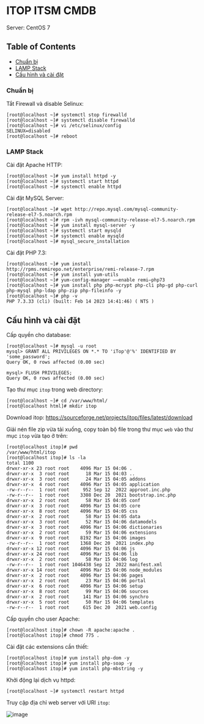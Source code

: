 # ITOP ITSM CMDB

Server: CentOS 7

## Table of Contents
- [Chuẩn bị](#Chuẩn-bị)
- [LAMP Stack](#LAMP-Stack)
- [Cấu hình và cài đặt](#Cấu-hình-và-cài-đặt)

### Chuẩn bị
Tắt Firewall và disable Selinux:
```console
[root@localhost ~]# systemctl stop firewalld
[root@localhost ~]# systemctl disable firewalld
[root@localhost ~]# vi /etc/selinux/config
SELINUX=disabled
[root@localhost ~]# reboot
```

### LAMP Stack
Cài đặt Apache HTTP:
```console
[root@localhost ~]# yum install httpd -y
[root@localhost ~]# systemctl start httpd
[root@localhost ~]# systemctl enable httpd
```

Cài đặt MySQL Server:

```console
[root@localhost ~]# wget http://repo.mysql.com/mysql-community-release-el7-5.noarch.rpm
[root@localhost ~]# rpm -ivh mysql-community-release-el7-5.noarch.rpm
[root@localhost ~]# yum install mysql-server -y
[root@localhost ~]# systemctl start mysqld
[root@localhost ~]# systemctl enable mysqld
[root@localhost ~]# mysql_secure_installation
```

Cài đặt PHP 7.3:
```console
[root@localhost ~]# yum install http://rpms.remirepo.net/enterprise/remi-release-7.rpm
[root@localhost ~]# yum install yum-utils
[root@localhost ~]# yum-config-manager ––enable remi–php73
[root@localhost ~]# yum install php php-mcrypt php-cli php-gd php-curl php-mysql php-ldap php-zip php-fileinfo -y
[root@localhost ~]# php -v
PHP 7.3.33 (cli) (built: Feb 14 2023 14:41:46) ( NTS )
```

## Cấu hình và cài đặt

Cấp quyền cho database:
```console
[root@localhost ~]# mysql -u root
mysql> GRANT ALL PRIVILEGES ON *.* TO 'iTop'@'%' IDENTIFIED BY 'some_password';
Query OK, 0 rows affected (0.00 sec)

mysql> FLUSH PRIVILEGES;
Query OK, 0 rows affected (0.00 sec)
```

Tạo thư mục `itop` trong web directory:
```console
[root@localhost ~]# cd /var/www/html/
[root@localhost html]# mkdir itop
```

Download itop: https://sourceforge.net/projects/itop/files/latest/download

Giải nén file zip vừa tải xuống, copy toàn bộ file trong thư mục `web` vào thư mục `itop` vừa tạo ở trên:
```console
[root@localhost itop]# pwd
/var/www/html/itop
[root@localhost itop]# ls -la
total 1100
drwxr-xr-x 23 root root    4096 Mar 15 04:06 .
drwxr-xr-x  3 root root      18 Mar 15 04:03 ..
drwxr-xr-x  3 root root      24 Mar 15 04:05 addons
drwxr-xr-x  4 root root    4096 Mar 15 04:05 application
-rw-r--r--  1 root root     952 Sep 12  2022 approot.inc.php
-rw-r--r--  1 root root    3308 Dec 20  2021 bootstrap.inc.php
drwxr-xr-x  2 root root      58 Mar 15 04:05 conf
drwxr-xr-x  3 root root    4096 Mar 15 04:05 core
drwxr-xr-x  8 root root    4096 Mar 15 04:05 css
drwxr-xr-x  2 root root      58 Mar 15 04:05 data
drwxr-xr-x  3 root root      52 Mar 15 04:06 datamodels
drwxr-xr-x  3 root root    4096 Mar 15 04:06 dictionaries
drwxr-xr-x  2 root root      59 Mar 15 04:06 extensions
drwxr-xr-x  9 root root    8192 Mar 15 04:06 images
-rw-r--r--  1 root root    1368 Dec 20  2021 index.php
drwxr-xr-x 12 root root    4096 Mar 15 04:06 js
drwxr-xr-x 24 root root    4096 Mar 15 04:06 lib
drwxr-xr-x  2 root root      58 Mar 15 04:06 log
-rw-r--r--  1 root root 1046438 Sep 12  2022 manifest.xml
drwxr-xr-x 14 root root    4096 Mar 15 04:06 node_modules
drwxr-xr-x  2 root root    4096 Mar 15 04:06 pages
drwxr-xr-x  2 root root      23 Mar 15 04:06 portal
drwxr-xr-x  6 root root    4096 Mar 15 04:06 setup
drwxr-xr-x  8 root root      99 Mar 15 04:06 sources
drwxr-xr-x  2 root root     141 Mar 15 04:06 synchro
drwxr-xr-x  5 root root      50 Mar 15 04:06 templates
-rw-r--r--  1 root root     615 Dec 20  2021 web.config
```

Cấp quyền cho user Apache:
```console
[root@localhost itop]# chown -R apache:apache .
[root@localhost itop]# chmod 775 .
```

Cài đặt các extensions cần thiết:

```console
[root@localhost itop]# yum install php-dom -y
[root@localhost itop]# yum install php-soap -y
[root@localhost itop]# yum install php-mbstring -y
```

Khởi động lại dịch vụ httpd:

```console
[root@localhost ~]# systemctl restart httpd
```

Truy cập địa chỉ web server với URI `itop`:

![image](https://user-images.githubusercontent.com/101538840/225247291-0c6466d0-7954-4f4a-a2d8-f5153c737e7a.png)





